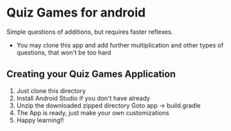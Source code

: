 # Quiz Games for android
Simple questions of additions, but requires faster reflexes.
* You may clone this app and add further multiplication and other types of questions, that won't be too hard 

## Creating your Quiz Games Application

1. Just clone this directory
2. Install Android Studio if you don't have already
3. Unzip the downloaded zipped directory Goto app -> build.gradle
4. The App is ready, just make your own customizations
5. Happy learning!!

